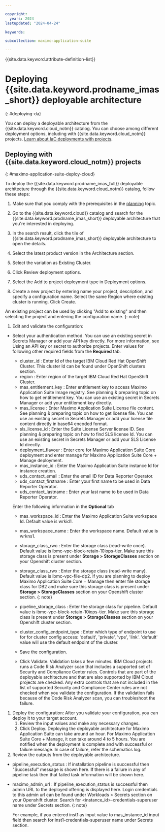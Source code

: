 ```yaml
---

copyright:
  years: 2024
lastupdated: "2024-04-24"

keywords:

subcollection: maximo-application-suite

---
```



{{site.data.keyword.attribute-definition-list}}

# Deploying {{site.data.keyword.prodname_imas_short}} deployable architecture
{: #deploying-da}

You can deploy a deployable architecture from the {{site.data.keyword.cloud_notm}} catalog. You can choose among different deployment options, including with {{site.data.keyword.cloud_notm}} projects. [Learn about IaC deployments with projects](/docs/secure-enterprise?topic=secure-enterprise-understanding-projects).

## Deploying with {{site.data.keyword.cloud_notm}} projects
{: #maximo-application-suite-deploy-cloud}

To deploy the {{site.data.keyword.prodname_imas_full}} deployable architecture through the {{site.data.keyword.cloud_notm}} catalog, follow these steps:

1. Make sure that you comply with the prerequisites in the [planning](/docs/maximo-application-suite?topic=maximo-application-suite-planning) topic.

1. Go to the {{site.data.keyword.cloud}} catalog and search for the {{site.data.keyword.prodname_imas_short}} deployable architecture that you're interested in deploying.

1. In the search result, click the tile of {{site.data.keyword.prodname_imas_short}} deployable architecture to open the details.

1. Select the latest product version in the Architecture section.

1. Select the variation as Existing Cluster.

1. Click Review deployment options.

1. Select the Add to project deployment type in Deployment options.

1. Create a new project by entering name your project, description, and specify a configuration name. Select the same Region where existing cluster is running. Click Create.

 An existing project can be used by clicking "Add to existing" and then selecting the project and entering the configuration name.
 {: note}

1. Edit and validate the configuration:
 - Select your authentication method. You can use an existing secret in Secrets Manager or add your API key directly. For more information, see Using an API key or secret to authorize projects.
   Enter values for following other required fields from the **Required** tab.
   - cluster_id : Enter Id of the target IBM Cloud Red Hat OpenShift Cluster. This cluster Id can be found under OpenShift clusters section.
   - region : Enter region of the target IBM Cloud Red Hat OpenShift Cluster.
   - mas_entitlement_key : Enter entitlement key to access Maximo Application Suite Image registry. See planning & preparing topic on how to get entitlement key.
    You can use an existing secret in Secrets Manager or add your entitlement key directly.
   - mas_license : Enter Maximo Application Suite License file content. See planning & preparing topic on how to get license file.
    You can use an existing secret in Secrets Manager or add your license file content directly in base64 encoded format.
   - sls_license_id : Enter the Suite License Server license ID. See planning & preparing topic on how to find SLS license Id.
    You can use an existing secret in Secrets Manager or add your SLS License Id directly.
   - deployment_flavour : Enter core for Maximo Application Suite Core deployment and enter manage for Maximo Application Suite Core + Manage deployment.
   - mas_instance_id : Enter the Maximo Application Suite instance Id for instance creation.
   - uds_contact_email : Enter the email ID for Data Reporter Operator.
   - uds_contact_firstname : Enter your first name to be used in Data Reporter Operator.
   - uds_contact_lastname : Enter your last name to be used in Data Reporter Operator.

   Enter the following information in the **Optional** tab
   - mas_workspace_id : Enter the Maximo Application Suite workspace Id. Default value is wrkid1.
   - mas_workspace_name : Enter the workspace name. Default value is wrkns1.
   - storage_class_rwo : Enter the storage class (read-write once). Default value is ibmc-vpc-block-retain-10iops-tier.
    Make sure this storage class is present under **Storage > StorageClasses** section on your Openshift cluster section.
   - storage_class_rwx : Enter the storage class (read-write many). Default value is ibmc-vpc-file-dp2.
    If you are planning to deploy Maximo Application Suite Core + Manage then enter file storage class for DB2 and make sure this storage class is present under **Storage > StorageClasses** section on your Openshift cluster section.
    {: note}

   - pipeline_storage_class : Enter the storage class for pipeline. Default value is ibmc-vpc-block-retain-10iops-tier.
    Make sure this storage class is present under **Storage > StorageClasses** section on your Openshift cluster section.
   - cluster_config_endpoint_type : Enter which type of endpoint to use for for cluster config access: 'default', 'private', 'vpe', 'link'. 'default' value will use the default endpoint of the cluster.
   - Save the configuration.
   - Click Validate. Validation takes a few minutes.
    IBM Cloud projects runs a Code Risk Analyzer scan that includes a supported set of Security and Compliance Center rules. Controls that are part of the deployable architecture and that are also supported by IBM Cloud projects are checked. Any extra controls that are not included in the list of supported Security and Compliance Center rules are not checked when you validate the configuration.
    If the validation fails because of the Code Risk Analyzer scan, you can troubleshoot the failure.

1. Deploy the configuration:
   After you validate your configuration, you can deploy it to your target account.
   1. Review the input values and make any necessary changes.
   1. Click Deploy.
     Deploying the deployable architecture for Maximo Application Suite can take around an hour. For Maximo Application Suite Core + Manage, it can take around 4 to 5 hours.
     You are notified when the deployment is complete and with successful or failure message. In case of failure, refer the schematics log.
1. Review the outputs from the deployable architecture.
 - pipeline_execution_status : If installation pipeline is successful then "Successful" message is shown here. If there is a failure in any of pipeline task then that failed task information will be shown here.
 - maximo_admin_url : If pipeline_execution_status is successful then admin URL to the deployed offering is displayed here.
   Login credentials to this admin url can be found under Workloads > Secrets section on your Openshift cluster. Search for <instance_id>-credentials-superuser name under Secrets section.
   {: note}

   For example, if you entered inst1 as input value to mas_instance_id input field then search for inst1-credentials-superuser name under Secrets section.
